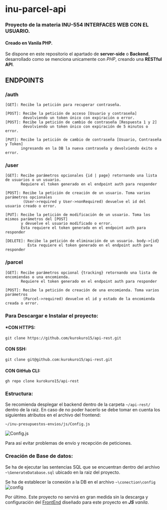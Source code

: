 # inu-parcel-api

### Proyecto de la materia INU-554 INTERFACES WEB CON EL USUARIO.

#### Creado en Vanila PHP.

Se dispone en este repositorio el apartado de **server-side** o **Backend**, desarrollado como se menciona unicamente con _PHP_, creando una **RESTful API**.

## ENDPOINTS

### /auth

```
[GET]: Recibe la petición para recuperar contraseña.

[POST]: Recibe la petición de acceso [Usuario y contraseña]
		devolviendo un token único con expiración o error.
[POST]: Recibe la petición de cambio de contraseña [Respuesta 1 y 2]
		devolviendo un token único con expiración de 5 minutos o error.

[PUT]: Recibe la petición de cambio de contraseña [Usuario, Contraseña y Token]
	   ingresando en la DB la nueva contraseña y devolviendo éxito o error.
```

### /user

```
[GET]: Recibe parámetros opcionales {id | page} retornando una lista de usuarios o un usuario.
	   Requiere el token generado en el endpoint auth para responder

[POST]: Recibe la petición de creación de un usuario. Toma varios parámetros opcionales
		(User->required y User->nonRequired) devuelve el id del usuario creado o error.

[PUT]: Recibe la petición de modificación de un usuario. Toma los mismos parámetros del [POST] 
	   y devuelve el usuario modificado o error.
	   Esta requiere el token generado en el endpoint auth para responder

[DELETE]: Recibe la petición de eliminación de un usuario. body->{id}
		  Esta requiere el token generado en el endpoint auth para responder
```
### /parcel

```
[GET]: Recibe parámetros opcional {tracking} retornando una lista de encomiendas o una encomienda.
	   Requiere el token generado en el endpoint auth para responder

[POST]: Recibe la petición de creación de una encomienda. Toma varios parámetros 
		(Parcel->required) devuelve el id y estado de la encomienda creada o error.

```
### Para Descargar e Instalar el proyecto:

#### \*CON HTTPS:

```
git clone https://github.com/kurokuro15/api-rest.git
```

#### CON SSH:

```
git clone git@github.com:kurokuro15/api-rest.git
```

#### CON GitHub CLI:

```
gh repo clone kurokuro15/api-rest
```

### Estructura:

Se recomienda desplegar el backend dentro de la carpeta `~/api-rest/` dentro de la raiz. En caso de no poder hacerlo se debe tomar en cuenta los siguientes atributos en el archivo del frontend:

```
~/inu-presupuestos-envios/js/Config.js
```

![Config.js](https://i.ibb.co/8g80jx6/image.png)

Para así evitar problemas de envío y recepción de peticiones.
### Creación de Base de datos:
Se ha de ejecutar las sentencias SQL que se encuentran dentro del archivo `~\GenerateDatabase.sql` ubicado en la raiz del proyecto. 

Se ha de establecer la conexión a la DB en el archivo `~\conection\config`
![config](https://i.ibb.co/5nyPRtS/image.png)

Por último. Este proyecto no servirá en gran medida sin la descarga y configuración del [FrontEnd](https://github.com/kurokuro15/inu-presupuestos-envios) diseñado para este proyecto en _**JS** vanila_.

